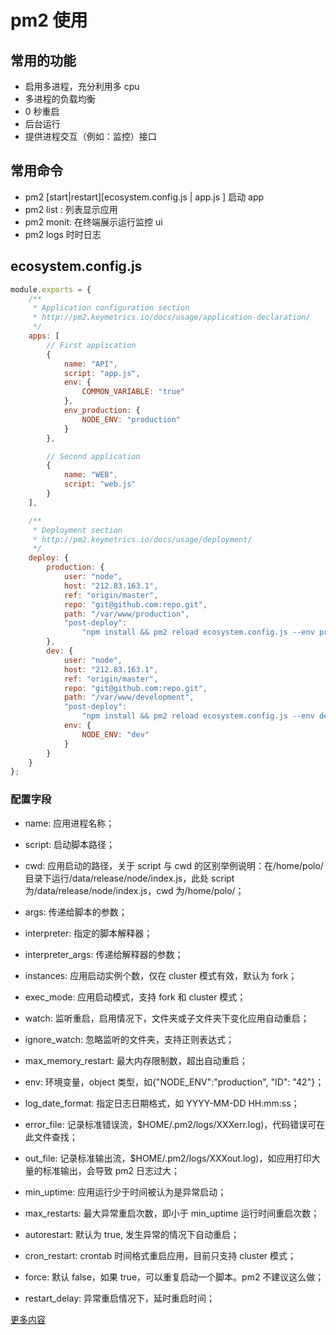 # pm2 使用

## 常用的功能

-   启用多进程，充分利用多 cpu
-   多进程的负载均衡
-   0 秒重启
-   后台运行
-   提供进程交互（例如：监控）接口

## 常用命令

-   pm2 [start|restart][ecosystem.config.js | app.js ] 启动 app
-   pm2 list : 列表显示应用
-   pm2 monit: 在终端展示运行监控 ui
-   pm2 logs 时时日志

## ecosystem.config.js

```javascript
module.exports = {
    /**
     * Application configuration section
     * http://pm2.keymetrics.io/docs/usage/application-declaration/
     */
    apps: [
        // First application
        {
            name: "API",
            script: "app.js",
            env: {
                COMMON_VARIABLE: "true"
            },
            env_production: {
                NODE_ENV: "production"
            }
        },

        // Second application
        {
            name: "WEB",
            script: "web.js"
        }
    ],

    /**
     * Deployment section
     * http://pm2.keymetrics.io/docs/usage/deployment/
     */
    deploy: {
        production: {
            user: "node",
            host: "212.83.163.1",
            ref: "origin/master",
            repo: "git@github.com:repo.git",
            path: "/var/www/production",
            "post-deploy":
                "npm install && pm2 reload ecosystem.config.js --env production"
        },
        dev: {
            user: "node",
            host: "212.83.163.1",
            ref: "origin/master",
            repo: "git@github.com:repo.git",
            path: "/var/www/development",
            "post-deploy":
                "npm install && pm2 reload ecosystem.config.js --env dev",
            env: {
                NODE_ENV: "dev"
            }
        }
    }
};
```

### 配置字段

-   name: 应用进程名称；

-   script: 启动脚本路径；

-   cwd: 应用启动的路径，关于 script 与 cwd 的区别举例说明：在/home/polo/目录下运行/data/release/node/index.js，此处 script 为/data/release/node/index.js，cwd 为/home/polo/；

-   args: 传递给脚本的参数；

-   interpreter: 指定的脚本解释器；

-   interpreter_args: 传递给解释器的参数；

-   instances: 应用启动实例个数，仅在 cluster 模式有效，默认为 fork；

-   exec_mode: 应用启动模式，支持 fork 和 cluster 模式；

-   watch: 监听重启，启用情况下，文件夹或子文件夹下变化应用自动重启；

-   ignore_watch: 忽略监听的文件夹，支持正则表达式；

-   max_memory_restart: 最大内存限制数，超出自动重启；

-   env: 环境变量，object 类型，如{"NODE_ENV":"production", "ID": "42"}；

-   log_date_format: 指定日志日期格式，如 YYYY-MM-DD HH:mm:ss；

-   error_file: 记录标准错误流，\$HOME/.pm2/logs/XXXerr.log)，代码错误可在此文件查找；

-   out_file: 记录标准输出流，\$HOME/.pm2/logs/XXXout.log)，如应用打印大量的标准输出，会导致 pm2 日志过大；

-   min_uptime: 应用运行少于时间被认为是异常启动；

-   max_restarts: 最大异常重启次数，即小于 min_uptime 运行时间重启次数；

-   autorestart: 默认为 true, 发生异常的情况下自动重启；

-   cron_restart: crontab 时间格式重启应用，目前只支持 cluster 模式；

-   force: 默认 false，如果 true，可以重复启动一个脚本。pm2 不建议这么做；

-   restart_delay: 异常重启情况下，延时重启时间；

[更多内容](http://pm2.keymetrics.io/docs/usage/application-declaration/)
